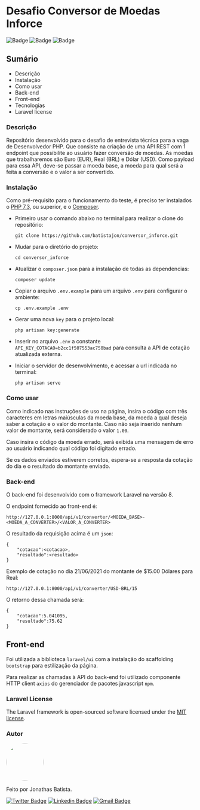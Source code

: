 # Desafio Conversor de Moedas Inforce

![Badge](https://img.shields.io/badge/laravel-8.40-green)
![Badge](https://img.shields.io/badge/version-1.0.0-blue)
![Badge](https://img.shields.io/badge/Bootstrap-4.6.0-green)

## Sumário

<!--ts-->
   * Descrição
   * Instalação
   * Como usar
   * Back-end
   * Front-end
   * Tecnologias
   * Laravel license
<!--te-->

### Descrição

Repositório desenvolvido para o desafio de entrevista técnica para a vaga de Desenvolvedor PHP. Que consiste na criação de uma API REST com 1
endpoint que possibilite ao usuário fazer conversão de moedas. As
moedas que trabalharemos são Euro (EUR), Real (BRL) e Dólar (USD). Como payload para essa API, deve-se passar a
moeda base, a moeda para qual será a feita a conversão e o valor a ser convertido.

### Instalação

Como pré-requisito para o funcionamento do teste, é preciso ter instalados o [PHP 7.3](https://www.php.net/downloads.php#v7.3.28), ou superior, e o [Composer](https://getcomposer.org/).
    
* Primeiro usar o comando abaixo no terminal para realizar o clone do repositório:

    ```
    git clone https://github.com/batistajon/conversor_inforce.git
    ```

* Mudar para o diretório do projeto:

    ```
    cd conversor_inforce
    ```

* Atualizar o `composer.json` para a instalação de todas as dependencias:

    ```
    composer update
    ```

* Copiar o arquivo `.env.example` para um arquivo `.env` para configurar o ambiente:

    ```
    cp .env.example .env
    ```

* Gerar uma nova `key` para o projeto local:

    ```
    php artisan key:generate
    ```

* Inserir no arquivo `.env` a constante `API_KEY_COTACAO=b2cc1f507553ac750bad` para consulta a API de cotação atualizada externa.

* Iniciar o servidor de desenvolvimento, e acessar a url indicada no terminal:

    ```
    php artisan serve
    ``` 


### Como usar

Como indicado nas instruções de uso na página, insira o código com três caracteres em letras maiúsculas da moeda base, da moeda a qual deseja saber a cotação e o valor do montante. Caso não seja inserido nenhum valor de montante, será considerado o valor `1.00`.

Caso insira o código da moeda errado, será exibida uma mensagem de erro ao usuário indicando qual código foi digitado errado.

Se os dados enviados estiverem corretos, espera-se a resposta da cotação do dia e o resultado do montante enviado.

### Back-end

O back-end foi desenvolvido com o framework Laravel na versão 8.

O endpoint fornecido ao front-end é:
    
    http://127.0.0.1:8000/api/v1/converter/<MOEDA_BASE>-<MOEDA_A_CONVERTER>/<VALOR_A_CONVERTER>
    

O resultado da requisição acima é um `json`:
    
    {
        "cotacao":<cotacao>, 
        "resultado":<resultado>
    }
    

Exemplo de cotação no dia 21/06/2021 do montante de $15.00 Dólares para Real:

    http://127.0.0.1:8000/api/v1/converter/USD-BRL/15
    

O retorno dessa chamada será:

    {
        "cotacao":5.041095, 
        "resultado":75.62
    }
    

## Front-end

Foi utilizada a biblioteca `laravel/ui` com a instalação do scaffolding `bootstrap` para estilização da página.

Para realizar as chamadas à API do back-end foi utilizado componente HTTP client `axios` do gerenciador de pacotes javascript `npm`.

### Laravel License

The Laravel framework is open-sourced software licensed under the [MIT license](https://opensource.org/licenses/MIT).

### Autor

<img style="border-radius: 50%;" src="https://avatars.githubusercontent.com/u/64670588?v=4" width="100px;" alt=""/>

Feito por Jonathas Batista.

[![Twitter Badge](https://img.shields.io/badge/-@BatistaJon-1ca0f1?style=flat-square&labelColor=1ca0f1&logo=twitter&logoColor=white&link=https://twitter.com/BatistaJon)](https://twitter.com/BatistaJon) 
[![Linkedin Badge](https://img.shields.io/badge/-Jonathas%20Batista-blue?style=flat-square&logo=Linkedin&logoColor=white&link=https://www.linkedin.com/in/jonbatista/)](https://www.linkedin.com/in/jonbatista/) 
[![Gmail Badge](https://img.shields.io/badge/-batista.jonathas@gmail.com-c14438?style=flat-square&logo=Gmail&logoColor=white&link=mailto:batista.jonathas@gmail.com)](mailto:batista.jonathas@gmail.com)